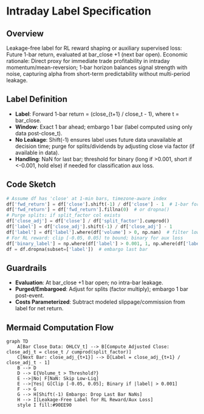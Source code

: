 # Intraday Label Specification

## Overview
Leakage-free label for RL reward shaping or auxiliary supervised loss: Future 1-bar return, evaluated at bar_close +1 (next bar open). Economic rationale: Direct proxy for immediate trade profitability in intraday momentum/mean-reversion; 1-bar horizon balances signal strength with noise, capturing alpha from short-term predictability without multi-period leakage.

## Label Definition
- **Label**: Forward 1-bar return = (close_{t+1} / close_t - 1), where t = bar_close.
- **Window**: Exact 1 bar ahead; embargo 1 bar (label computed using only data post-close_t).
- **No Leakage**: Shift(-1) ensures label uses future data unavailable at decision time; purge for splits/dividends by adjusting close via factor (if available in data).
- **Handling**: NaN for last bar; threshold for binary (long if >0.001, short if <-0.001, hold else) if needed for classification aux loss.

## Code Sketch
```python
# Assume df has 'close' at 1-min bars, timezone-aware index
df['fwd_return'] = df['close'].shift(-1) / df['close'] - 1  # 1-bar forward
df['fwd_return'] = df['fwd_return'].fillna(0)  # or dropna()
# Purge splits: if split_factor col exists
df['close_adj'] = df['close'] / df['split_factor'].cumprod()
df['label'] = df['close_adj'].shift(-1) / df['close_adj'] - 1
df['label'] = df['label'].where(df['volume'] > 0, np.nan)  # filter low-liq
# For RL reward: clip [-0.05, 0.05] to bound; binary for aux loss
df['binary_label'] = np.where(df['label'] > 0.001, 1, np.where(df['label'] < -0.001, -1, 0))
df = df.dropna(subset=['label'])  # embargo last bar
```

## Guardrails
- **Evaluation**: At bar_close +1 bar open; no intra-bar leakage.
- **Purged/Embargoed**: Adjust for splits (factor multiply); embargo 1 bar post-event.
- **Costs Parameterized**: Subtract modeled slippage/commission from label for net return.

## Mermaid Computation Flow
```mermaid
graph TD
    A[Bar Close Data: OHLCV_t] --> B[Compute Adjusted Close: close_adj_t = close_t / cumprod(split_factor)]
    C[Next Bar: close_adj_{t+1}] --> D[Label = close_adj_{t+1} / close_adj_t - 1]
    B --> D
    D --> E{Volume_t > Threshold?}
    E -->|No| F[NaN: Skip Low-Liq]
    E -->|Yes| G[Clip [-0.05, 0.05]; Binary if |label| > 0.001]
    F --> G
    G --> H[Shift(-1) Embargo: Drop Last Bar NaNs]
    H --> I[Leakage-Free Label for RL Reward/Aux Loss]
    style I fill:#90EE90